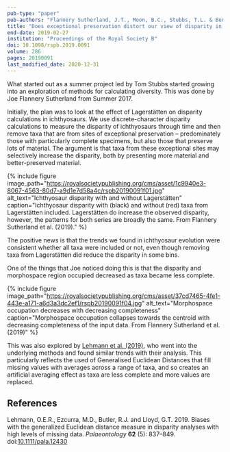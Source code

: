 ```yaml
---
pub-type: "paper"
pub-authors: "Flannery Sutherland, J.T., Moon, B.C., Stubbs, T.L. & Benton, M.J."
title: "Does exceptional preservation distort our view of disparity in the fossil record?"
end-date: 2019-02-27
institution: "Proceedings of the Royal Society B"
doi: 10.1098/rspb.2019.0091
volume: 286
pages: 20190091
last_modified_date: 2020-12-31
---
```

What started out as a summer project led by Tom Stubbs started growing into an
exploration of methods for calculating diversity. This was done by Joe Flannery
Sutherland from Summer 2017.

Initially, the plan was to look at the effect of Lagerstätten on disparity
calculations in ichthyosaurs. We use discrete-character disparity calculations
to measure the disparity of ichthyosaurs through time and then remove taxa that
are from sites of exceptional preservation – predominately those with
particularly complete specimens, but also those that preserve lots of material.
The argument is that taxa from these exceptional sites may selectively increase
the disparity, both by presenting more material and better-preserved material.

{% include figure
    image_path="https://royalsocietypublishing.org/cms/asset/1c9940e3-8067-4563-80d7-a9d1e7d58a4c/rspb20190091f01.jpg"
    alt_text="Ichthyosaur disparity with and without Lagerstätten"
    caption="Ichthyosaur disparity with (black) and without (red) taxa from
    Lagerstätten included. Lagerstätten do increase the observed disparity,
    however, the patterns for both series are broadly the same. From Flannery
    Sutherland et al. (2019)."
%}

The positive news is that the trends we found in ichthyosaur evolution were
consistent whether all taxa were included or not, even though removing taxa from
Lagerstätten did reduce the disparity in some bins.

One of the things that Joe noticed doing this is that the disparity and
morphospace region occupied decreased as taxa became less complete.

{% include figure
    image_path="https://royalsocietypublishing.org/cms/asset/37cd7465-4fe1-443e-a171-a6d3a3dc2ef1/rspb20190091f04.jpg"
    alt_text="Morphospace occupation decreases with decreasing completeness"
    caption="Morphospace occupation collapses towards the centroid with
    decreasing completeness of the input data. From Flannery Sutherland et al.
    (2019)"
%}

This was also explored by [Lehmann et al.
(2019)](https://doi.org/10.1111/pala.12430), who went into the underlying
methods and found similar trends with their analysis. This particularly reflects
the used of Generalised Euclidean Distances that fill missing values with
averages across a range of taxa, and so creates an artificial averaging effect
as taxa are less complete and more values are replaced.

## References

Lehmann, O.E.R., Ezcurra, M.D., Butler, R.J. and Lloyd, G.T. 2019. Biases with
the generalized Euclidean distance measure in disparity analyses with high
levels of missing data. _Palaeontology_ **62** (5): 837–849.
doi:[10.1111/pala.12430](https://doi.org/10.1111/pala.12430)
